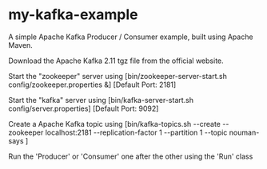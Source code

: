 # my-kafka-example
A simple Apache Kafka Producer / Consumer example, built using Apache Maven.

Download the Apache Kafka 2.11 tgz file from the official website.

Start the "zookeeper" server using [bin/zookeeper-server-start.sh config/zookeeper.properties &] [Default Port: 2181]

Start the "kafka" server using [bin/kafka-server-start.sh config/server.properties] [Default Port: 9092]

Create a Apache Kafka topic using [bin/kafka-topics.sh --create --zookeeper localhost:2181 --replication-factor 1 --partition 1 --topic nouman-says
]


Run the 'Producer' or 'Consumer' one after the other using the 'Run' class
